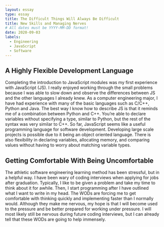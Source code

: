 ```yaml
---
layout: essay
type: essay
title: The Difficult Things Will Always Be Difficult
title: New Skills and Managing Nerves
# All dates must be YYYY-MM-DD format!
date: 2020-09-03
labels:
  - Engineering
  - JavaScript
  - Software
---
```


## A Highly Flexible Development Language

Completing the introduction to JavaScript modules was my first experience with JavaScript (JS). I really enjoyed working through the small problems because I was able to slow down and observe the differences between JS and the other languages I already knew. As a computer engineering major, I have had experience with many of the basic languages such as C/C++, Python and Java. The best way I know how to describe JS is that it reminds me of a combination between Python and C++. You’re able to declare variables without specifying a type, similar to Python, but the rest of the syntax was very similar to C++. So far, JavaScript seems like a useful programming language for software development. Developing large scale projects is possible due to it being an object oriented language. There is also flexibility in declaring variables, allocating memory, and comparing values without having to worry about matching variable types. 


## Getting Comfortable With Being Uncomfortable

The athletic software engineering learning method has been stressful, but in a helpful way. I have been wary of coding interviews when applying for jobs after graduation. Typically, I like to be given a problem and take my time to think about it for awhile. Then, I start programming after I have outlined what I want to write in my head. The WODs are forcing me to get comfortable with thinking quickly and implementing faster than I normally would. Although they make me nervous, my hope is that I will become used to the pressure and be better prepared for working under pressure. I will most likely still be nervous during future coding interviews, but I can already tell that these WODs are going to help immensely.


